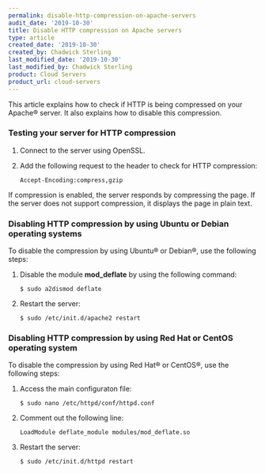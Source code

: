```yaml
---
permalink: disable-http-compression-on-apache-servers
audit_date: '2019-10-30'
title: Disable HTTP compression on Apache servers
type: article
created_date: '2019-10-30'
created_by: Chadwick Sterling
last_modified_date: '2019-10-30'
last_modified_by: Chadwick Sterling
product: Cloud Servers
product_url: cloud-servers
---
```


This article explains how to check if HTTP is being compressed on your Apache&reg; server. It also explains how to disable this compression.

### Testing your server for HTTP compression

1. Connect to the server using OpenSSL.

2. Add the following request to the header to check for HTTP compression:

       Accept-Encoding:compress,gzip

If compression is enabled, the server responds by compressing the page. If the server does not support compression, it  displays the page in plain text.

### Disabling HTTP compression by using Ubuntu or Debian operating systems

To disable the compression by using Ubuntu&reg; or Debian&reg;, use the following steps:

1. Disable the module **mod_deflate** by using the following command:

       $ sudo a2dismod deflate

2. Restart the server:

       $ sudo /etc/init.d/apache2 restart

### Disabling HTTP compression by using Red Hat or CentOS operating system

To disable the compression by using Red Hat&reg; or CentOS&reg;, use the following steps:

1. Access the main configuraton file:

       $ sudo nano /etc/httpd/conf/httpd.conf

2. Comment out the following line:

       LoadModule deflate_module modules/mod_deflate.so

3. Restart the server:

       $ sudo /etc/init.d/httpd restart

